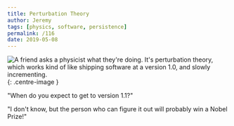 ```yaml
---
title: Perturbation Theory
author: Jeremy
tags: [physics, software, persistence]
permalink: /116
date: 2019-05-08
---
```


![A friend asks a physicist what they're doing. It's perturbation theory, which works kind of like shipping software at a version 1.0, and slowly incrementing.](https://res.cloudinary.com/dh3hm8pb7/image/upload/c_scale,q_auto:best,w_615/v1535842782/Handwaving/Published/PerturbationTheory.png){: .centre-image }

"When do you expect to get to version 1.1?"

"I don't know, but the person who can figure it out will probably win a Nobel Prize!"